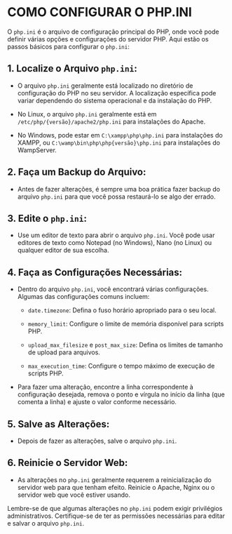 # COMO CONFIGURAR O PHP.INI
O `php.ini` é o arquivo de configuração principal do PHP, onde você pode definir várias opções e configurações do servidor PHP. Aqui estão os passos básicos para configurar o `php.ini`:

## 1. Localize o Arquivo `php.ini`:
- O arquivo `php.ini` geralmente está localizado no diretório de configuração do PHP no seu servidor. A localização específica pode variar dependendo do sistema operacional e da instalação do PHP.

- No Linux, o arquivo `php.ini` geralmente está em `/etc/php/{versão}/apache2/php.ini` para instalações do Apache.

- No Windows, pode estar em `C:\xampp\php\php.ini` para instalações do XAMPP, ou `C:\wamp\bin\php\php{versão}\php.ini` para instalações do WampServer.

## 2. Faça um Backup do Arquivo:
- Antes de fazer alterações, é sempre uma boa prática fazer backup do arquivo `php.ini` para que você possa restaurá-lo se algo der errado.

## 3. Edite o `php.ini`:
- Use um editor de texto para abrir o arquivo `php.ini`. Você pode usar editores de texto como Notepad (no Windows), Nano (no Linux) ou qualquer editor de sua escolha.

## 4. Faça as Configurações Necessárias:
- Dentro do arquivo `php.ini`, você encontrará várias configurações. Algumas das configurações comuns incluem:

    - `date.timezone`: Defina o fuso horário apropriado para o seu local.
  
    - `memory_limit`: Configure o limite de memória disponível para scripts PHP.

    - `upload_max_filesize` e `post_max_size`: Defina os limites de tamanho de upload para arquivos.

    - `max_execution_time`: Configure o tempo máximo de execução de scripts PHP.

- Para fazer uma alteração, encontre a linha correspondente à configuração desejada, remova o ponto e vírgula no início da linha (que comenta a linha) e ajuste o valor conforme necessário.

## 5. Salve as Alterações:
- Depois de fazer as alterações, salve o arquivo `php.ini`.

## 6. Reinicie o Servidor Web:
- As alterações no `php.ini` geralmente requerem a reinicialização do servidor web para que tenham efeito. Reinicie o Apache, Nginx ou o servidor web que você estiver usando.

Lembre-se de que algumas alterações no `php.ini` podem exigir privilégios administrativos. Certifique-se de ter as permissões necessárias para editar e salvar o arquivo `php.ini`.